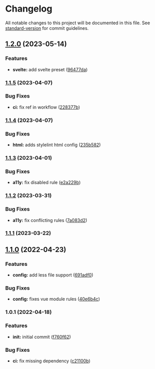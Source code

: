# Changelog

All notable changes to this project will be documented in this file. See [standard-version](https://github.com/conventional-changelog/standard-version) for commit guidelines.

## [1.2.0](https://github.com/dvcol/stylelint-plugin-presets/compare/v1.1.5...v1.2.0) (2023-05-14)


### Features

* **svelte:** add svelte preset ([96477da](https://github.com/dvcol/stylelint-plugin-presets/commit/96477da068a953c583f4b8f2b14ada9094361abe))

### [1.1.5](https://github.com/dvcol/stylelint-plugin-presets/compare/v1.1.4...v1.1.5) (2023-04-07)


### Bug Fixes

* **ci:** fix ref in workflow ([228377b](https://github.com/dvcol/stylelint-plugin-presets/commit/228377b2dc81af1939a127da1ed3f782d37d2251))

### [1.1.4](https://github.com/dvcol/stylelint-plugin-presets/compare/v1.1.3...v1.1.4) (2023-04-07)


### Bug Fixes

* **html:** adds stylelint html config ([235b582](https://github.com/dvcol/stylelint-plugin-presets/commit/235b582ac72c44b87f80112d36a82833cf9d6996))

### [1.1.3](https://github.com/dvcol/stylelint-plugin-presets/compare/v1.1.2...v1.1.3) (2023-04-01)


### Bug Fixes

* **a11y:** fix disabled rule ([e2a229b](https://github.com/dvcol/stylelint-plugin-presets/commit/e2a229b048dedbc163047348cc3feebf6e1bbda5))

### [1.1.2](https://github.com/dvcol/stylelint-plugin-presets/compare/v1.1.1...v1.1.2) (2023-03-31)


### Bug Fixes

* **a11y:** fix conflicting rules ([7a083d2](https://github.com/dvcol/stylelint-plugin-presets/commit/7a083d277e7665ff6f1a48d82086c2006aff488f))

### [1.1.1](https://github.com/dvcol/stylelint-plugin-presets/compare/v1.1.0...v1.1.1) (2023-03-22)

## [1.1.0](https://github.com/dvcol/stylelint-plugin-presets/compare/v1.0.1...v1.1.0) (2022-04-23)


### Features

* **config:** add less file support ([691adf0](https://github.com/dvcol/stylelint-plugin-presets/commit/691adf01436ca6c2e12695990d8c0df4b2959fbf))


### Bug Fixes

* **config:** fixes vue module rules ([40e6b4c](https://github.com/dvcol/stylelint-plugin-presets/commit/40e6b4cc81324b5076868883e54ea1a1e30d1d7b))

### 1.0.1 (2022-04-18)


### Features

* **init:** initial commit ([f760f62](https://github.com/dvcol/stylelint-plugin-presets/commit/f760f62f5545852a84aa258a9d022858b62941e9))


### Bug Fixes

* **ci:** fix missing dependency ([c21100b](https://github.com/dvcol/stylelint-plugin-presets/commit/c21100b450a4fc6dd64eb3e9b9de3d737943a818))
